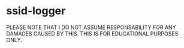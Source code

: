 # ssid-logger

PLEASE NOTE THAT I DO NOT ASSUME RESPONSABILITY FOR ANY DAMAGES CAUSED BY THIS. 
THIS IS FOR EDUCATIONAL PURPOSES ONLY.

